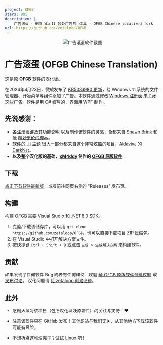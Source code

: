 ```yaml
---
project: OFGB
stars: 895
description: |-
    广告滚蛋 - 删除 Win11 各处广告的小工具 - OFGB Chinese localized fork
url: https://github.com/zetaloop/OFGB
---
```


<p align="center">
    <img src="https://github.com/zetaloop/OFGB/assets/36418285/e183ddad-6d61-4390-9e30-51e6e9f29bc7" alt="广告滚蛋软件截图"/>
</p>

# 广告滚蛋 (OFGB Chinese Translation)
这是原 [**OFGB**](https://github.com/xM4ddy/OFGB) 软件的汉化版。

在2024年4月23日，微软发布了 [KB5036980 更新](https://support.microsoft.com/zh-cn/topic/5a0d6c49-e42e-4eb4-8541-33a7139281ed)，给 Windows 11 系统的文件管理器、开始菜单等组件添加了广告。本软件通过修改 [Windows 注册表](https://baike.baidu.com/item/%E6%B3%A8%E5%86%8C%E8%A1%A8) 来关闭这些广告。软件是用 C# 编写的，界面用 [WPF](https://baike.baidu.com/item/WPF) 制作。

## 先说感谢：
- [各注册表键及其功能说明](https://github.com/xM4ddy/OFGB/blob/92756276178137bb78d7c563733dde0d24f13aff/MainWindow.xaml.cs#L33) 以及制作该软件的灵感，全都来自 [Shawn Brink](https://www.elevenforum.com/members/brink.2/) 和他 [精妙绝伦的脚本](https://www.elevenforum.com/t/disable-ads-in-windows-11.8004/)。
- [软件的 UI 主题](https://github.com/xM4ddy/OFGB/blob/main/dark.xaml) 很大一部分都来自这个非常炫酷的项目，[Aldaviva](https://github.com/Aldaviva) 的 [DarkNet](https://github.com/Aldaviva/DarkNet)。
- **以及整个汉化版的基础，[xM4ddy](https://github.com/xM4ddy) 制作的 [OFGB 原版软件](https://github.com/xM4ddy/OFGB)**

## 下载
[点击下载软件最新版](https://github.com/zetaloop/OFGB/releases/latest)，或者前往网页右侧的 "Releases" 发布页。

## 构建
构建 OFGB 需要 [Visual Studio](https://visualstudio.microsoft.com/zh-hans/) 和 [.NET 8.0 SDK](https://dotnet.microsoft.com/zh-cn/download/dotnet/8.0)。

1. 克隆/下载该储存库，可以用 `git clone https://github.com/zetaloop/OFGB`，也可以直接下载项目 ZIP 压缩包。
2. 在 Visual Studio 中打开解决方案文件。
3. 按快捷键 `Ctrl + Shift + B` 或点击 `生成 > 生成解决方案` 来构建软件。

## 贡献
如果发现了任何软件 Bug 或者有任何建议，欢迎 [给 OFGB 原版软件创建议题](https://github.com/xM4ddy/OFGB/issues) 或 [发布讨论](https://github.com/xM4ddy/OFGB/discussions)。
汉化问题请 [给 zetaloop 创建议题](https://github.com/zetaloop/OFGB/issues)。

## 此外
- 感谢大家对该项目（包括汉化以及原软件）的关注与支持！❤️

- 注意该软件只在 GitHub 发布！其他网站与我们无关，从其他地方下载该软件可能有风险。

- 不想折腾这堆烂摊子？试试 Linux 吧！

